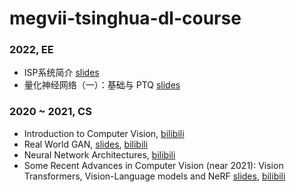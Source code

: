 # megvii-tsinghua-dl-course
### 2022, EE
* ISP系统简介 [slides](https://github.com/megvii-research/megvii-tsinghua-dl-course/blob/cabe726e6bb949f55fb482f5856b6bbbcff422c3/ISP%E7%B3%BB%E7%BB%9F%E7%AE%80%E4%BB%8B.pdf)
* 量化神经网络（一）：基础与 PTQ [slides](https://github.com/megvii-research/megvii-tsinghua-dl-course/blob/717e1aaf268dbb6ec591bef2698485fc3747cf0b/Algorithm1%202022%20Introduction%20to%20Quantized%20Neural%20Network(1).pdf)

### 2020 ~ 2021, CS
* Introduction to Computer Vision, [bilibili](https://www.bilibili.com/video/BV1rV411a7xF?p=1)
* Real World GAN, [slides](https://github.com/zsc/zsc.github.io/blob/f5e3fb80c354c74420fec3fc0a76b5f57efd014c/Real%20World%20GAN%20V4.pdf), [bilibili](https://www.bilibili.com/video/BV1rV411a7xF?p=2)
* Neural Network Architectures, [bilibili](https://www.bilibili.com/video/BV1rV411a7xF?p=3)
* Some Recent Advances in Computer Vision (near 2021): Vision Transformers, Vision-Language models and NeRF [slides](https://github.com/zsc/zsc.github.io/blob/f5e3fb80c354c74420fec3fc0a76b5f57efd014c/Some%20Recent%20Advances%20in%20Computer%20Vision%20(near%202021)(2).pdf), [bilibili](https://www.bilibili.com/video/BV1rV411a7xF?p=4)
